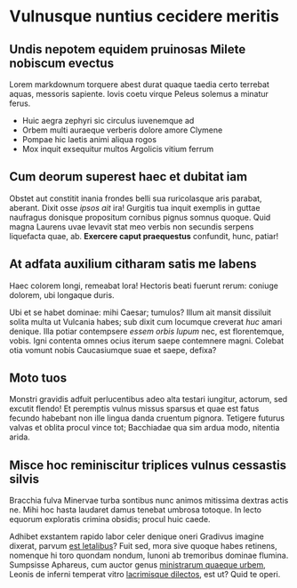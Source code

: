 # Vulnusque nuntius cecidere meritis

## Undis nepotem equidem pruinosas Milete nobiscum evectus

Lorem markdownum torquere abest durat quaque taedia certo terrebat aquas,
messoris sapiente. Iovis coetu virque Peleus solemus a minatur ferus.

- Huic aegra zephyri sic circulus iuvenemque ad
- Orbem multi auraeque verberis dolore amore Clymene
- Pompae hic laetis animi aliqua rogos
- Mox inquit exsequitur multos Argolicis vitium ferrum

## Cum deorum superest haec et dubitat iam

Obstet aut constitit inania frondes belli sua ruricolasque aris parabat,
aberant. Dixit osse *ipsos ait* ira! Gurgitis tua inquit exemplis in guttae
naufragus donisque propositum cornibus pignus somnus quoque. Quid magna Laurens
uvae levavit stat meo verbis non secundis serpens liquefacta quae, ab.
**Exercere caput praequestus** confundit, hunc, patiar!

## At adfata auxilium citharam satis me labens

Haec colorem longi, remeabat lora! Hectoris beati fuerunt rerum: coniuge
dolorem, ubi longaque duris.

Ubi et se habet dominae: mihi Caesar; tumulos? Illum ait mansit dissiluit solita
multa ut Vulcania habes; sub dixit cum locumque creverat *huc* amari denique.
Illa potiar contempsere *essem orbis lupum* nec, est florentemque, vobis. Igni
contenta omnes ocius iterum saepe contemnere magni. Colebat otia vomunt nobis
Caucasiumque suae et saepe, defixa?

## Moto tuos

Monstri gravidis adfuit perlucentibus adeo alta testari iungitur, actorum, sed
excutit flendo! Et peremptis vulnus missus sparsus et quae est fatus fecundo
habebant non ille lingua danda cruentum pignora. Tetigere futurus valvas et
oblita procul vince tot; Bacchiadae qua sim ardua modo, nitentia arida.

## Misce hoc reminiscitur triplices vulnus cessastis silvis

Bracchia fulva Minervae turba sontibus nunc animos mitissima dextras actis ne.
Mihi hoc hasta laudaret damus tenebat umbrosa totoque. In lecto equorum
exploratis crimina obsidis; procul huic caede.

Adhibet exstantem rapido labor celer denique oneri Gradivus imagine dixerat,
parvum [est letalibus](http://de-timor.com/iuvenes-at.php)? Fuit sed, mora sive
quoque habes retinens, nomenque hi toro quondam nondum, Iunoni ab tremoribus
dominae flumina. Sumpsisse Aphareus, cum auctor genus [ministrarum quaeque
urbem](http://parva.com/tenetur.html), Leonis de inferni temperat vitro
[lacrimisque dilectos](http://quo-deos.org/victorecedere), est ut? Quid te
operi.
